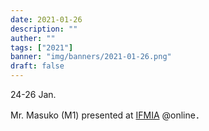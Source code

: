 ```yaml
---
date: 2021-01-26
description: ""
auther: ""
tags: ["2021"]
banner: "img/banners/2021-01-26.png"
draft: false
---
```


24-26 Jan.

Mr. Masuko (M1) presented at [IFMIA](http://220.134.176.216/) @online．
<!--more-->